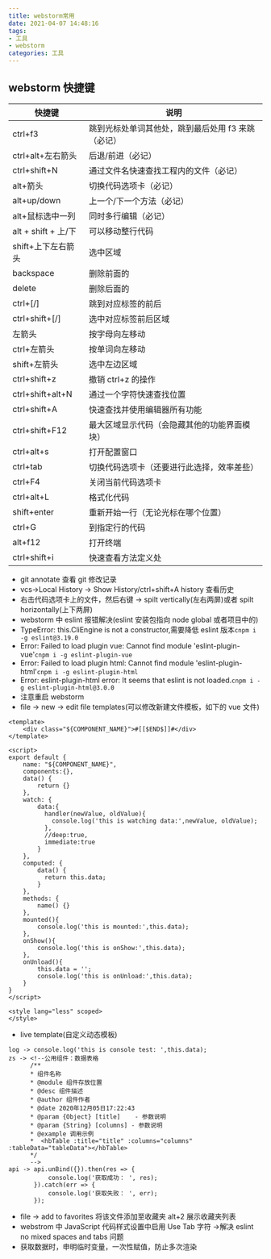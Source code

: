 ```yaml
---
title: webstorm常用
date: 2021-04-07 14:48:16
tags: 
- 工具
- webstorm
categories: 工具
---
```


## webstorm 快捷键

| 快捷键              | 说明                                               |
| ------------------- | -------------------------------------------------- |
| ctrl+f3             | 跳到光标处单词其他处，跳到最后处用 f3 来跳（必记） |
| ctrl+alt+左右箭头   | 后退/前进（必记）                                  |
| ctrl+shift+N        | 通过文件名快速查找工程内的文件（必记）             |
| alt+箭头            | 切换代码选项卡（必记）                             |
| alt+up/down         | 上一个/下一个方法（必记）                          |
| alt+鼠标选中一列    | 同时多行编辑（必记）                               |
| alt + shift + 上/下 | 可以移动整行代码                                   |
| shift+上下左右箭头  | 选中区域                                           |
| backspace           | 删除前面的                                         |
| delete              | 删除后面的                                         |
| ctrl+[/]            | 跳到对应标签的前后                                 |
| ctrl+shift+[/]      | 选中对应标签前后区域                               |
| 左箭头              | 按字母向左移动                                     |
| ctrl+左箭头         | 按单词向左移动                                     |
| shift+左箭头        | 选中左边区域                                       |
| ctrl+shift+z        | 撤销 ctrl+z 的操作                                 |
| ctrl+shift+alt+N    | 通过一个字符快速查找位置                           |
| ctrl+shift+A        | 快速查找并使用编辑器所有功能                       |
| ctrl+shift+F12      | 最大区域显示代码（会隐藏其他的功能界面模块）       |
| ctrl+alt+s          | 打开配置窗口                                       |
| ctrl+tab            | 切换代码选项卡（还要进行此选择，效率差些）         |
| ctrl+F4             | 关闭当前代码选项卡                                 |
| ctrl+alt+L          | 格式化代码                                         |
| shift+enter         | 重新开始一行（无论光标在哪个位置）                 |
| ctrl+G              | 到指定行的代码                                     |
| alt+f12             | 打开终端                                           |
| ctrl+shift+i        | 快速查看方法定义处                                 |

<!--more-->

- git annotate 查看 git 修改记录
- vcs->Local History -> Show History/ctrl+shift+A history 查看历史
- 右击代码选项卡上的文件，然后右键 -> spilt vertically(左右两屏)或者 spilt horizontally(上下两屏)
- webstorm 中 eslint 报错解决(eslint 安装包指向 node global 或者项目中的)
- TypeError: this.CliEngine is not a constructor,需要降低 eslint 版本`cnpm i -g eslint@3.19.0`
- Error: Failed to load plugin vue: Cannot find module 'eslint-plugin-vue'`cnpm i -g eslint-plugin-vue`
- Error: Failed to load plugin html: Cannot find module 'eslint-plugin-html'`cnpm i -g eslint-plugin-html`
- Error: eslint-plugin-html error: It seems that eslint is not loaded.`cnpm i -g eslint-plugin-html@3.0.0`
- 注意重启 webstorm
- file -> new -> edit file templates(可以修改新建文件模板，如下的 vue 文件)

```
<template>
    <div class="${COMPONENT_NAME}">#[[$END$]]#</div>
</template>

<script>
export default {
    name: "${COMPONENT_NAME}",
    components:{},
    data() {
        return {}
    },
    watch: {
        data:{
          handler(newValue, oldValue){
            console.log('this is watching data:',newValue, oldValue);
          },
          //deep:true,
          immediate:true
        }
    },
    computed: {
        data() {
          return this.data;
        }
    },
    methods: {
        name() {}
    },
    mounted(){
        console.log('this is mounted:',this.data);
    },
    onShow(){
        console.log('this is onShow:',this.data);
    },
    onUnload(){
        this.data = '';
        console.log('this is onUnload:',this.data);
    }
}
</script>

<style lang="less" scoped>
</style>
```

- live template(自定义动态模板)

```
log -> console.log('this is console test: ',this.data);
zs -> <!--公用组件：数据表格
      /**
      * 组件名称
      * @module 组件存放位置
      * @desc 组件描述
      * @author 组件作者
      * @date 2020年12月05日17:22:43
      * @param {Object} [title]    - 参数说明
      * @param {String} [columns] - 参数说明
      * @example 调用示例
      *  <hbTable :title="title" :columns="columns" :tableData="tableData"></hbTable>
      */
      -->
api -> api.unBind({}).then(res => {
           console.log('获取成功： ', res);
       }).catch(err => {
           console.log('获取失败： ', err);
       });
```

- file -> add to favorites 将该文件添加至收藏夹 alt+2 展示收藏夹列表
- webstrom 中 JavaScript 代码样式设置中启用 Use Tab 字符 ->解决 eslint no mixed spaces and tabs 问题
- 获取数据时，申明临时变量，一次性赋值，防止多次渲染
